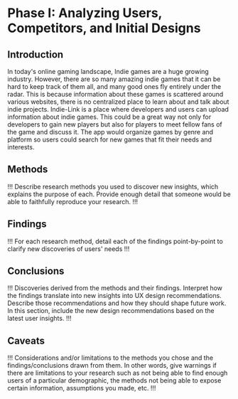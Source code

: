 # Phase I: Analyzing Users, Competitors, and Initial Designs

## Introduction

In today's online gaming landscape, Indie games are a huge growing industry. However, there are so many amazing indie games that it can be hard to keep track of them all, and many good ones fly entirely under the radar. This is because information about these games is scattered around various websites, there is no centralized place to learn about and talk about indie projects. Indie-Link is a place where developers and users can upload information about indie games. This could be a great way not only for developers to gain new players but also for players to meet fellow fans of the game and discuss it. The app would organize games by genre and platform so users could search for new games that fit their needs and interests. 

## Methods

!!! Describe research methods you used to discover new insights, which explains the purpose of each. Provide enough detail that someone would be able to faithfully reproduce your research. !!!

## Findings

!!! For each research method, detail each of the findings point-by-point to clarify new discoveries of users' needs !!!

## Conclusions

!!! Discoveries derived from the methods and their findings. Interpret how the findings translate into new insights into UX design recommendations. Describe those recommendations and how they should shape future work. In this section, include the new design recommendations based on the latest user insights. !!!

## Caveats

!!! Considerations and/or limitations to the methods you chose and the findings/conclusions drawn from them. In other words, give warnings if there are limitations to your research such as not being able to find enough users of a particular demographic, the methods not being able to expose certain information, assumptions you made, etc. !!!
